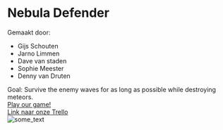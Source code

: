 <h1>Nebula Defender</h1>

Gemaakt door:
- Gijs Schouten
- Jarno Limmen
- Dave van staden
- Sophie Meester
- Denny van Druten

Goal: Survive the enemy waves for as long as possible while destroying meteors.<br>
<a href="http://21969.hosts.ma-cloud.nl/expandingspace/" target="_blank">Play our game!</a>
<br>
<a href="https://trello.com/b/ubT1CuUs/space-shooter-game" target="_blank">Link naar onze Trello</a>
<br>
<img src="https://cdn.discordapp.com/attachments/314360472977539072/331706240382271489/Logo.png" alt="some_text" style="width:width;height:height;">

